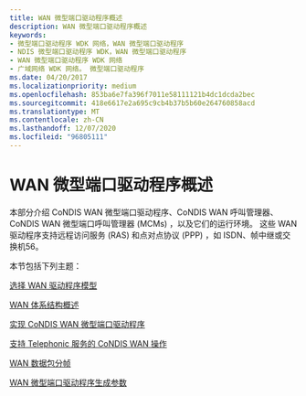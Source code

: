 ```yaml
---
title: WAN 微型端口驱动程序概述
description: WAN 微型端口驱动程序概述
keywords:
- 微型端口驱动程序 WDK 网络，WAN 微型端口驱动程序
- NDIS 微型端口驱动程序 WDK，WAN 微型端口驱动程序
- WAN 微型端口驱动程序 WDK 网络
- 广域网络 WDK 网络。 微型端口驱动程序
ms.date: 04/20/2017
ms.localizationpriority: medium
ms.openlocfilehash: 853ba6e7fa396f7011e58111121b4dc1dcda2bec
ms.sourcegitcommit: 418e6617e2a695c9cb4b37b5b60e264760858acd
ms.translationtype: MT
ms.contentlocale: zh-CN
ms.lasthandoff: 12/07/2020
ms.locfileid: "96805111"
---
```

# <a name="overview-of-wan-miniport-drivers"></a>WAN 微型端口驱动程序概述





本部分介绍 CoNDIS WAN 微型端口驱动程序、CoNDIS WAN 呼叫管理器、CoNDIS WAN 微型端口呼叫管理器 (MCMs) ，以及它们的运行环境。 这些 WAN 驱动程序支持远程访问服务 (RAS) 和点对点协议 (PPP) ，如 ISDN、帧中继或交换机56。

本节包括下列主题：

[选择 WAN 驱动程序模型](choosing-a-wan-driver-model.md)

[WAN 体系结构概述](overview-of-the-wan-architecture.md)

[实现 CoNDIS WAN 微型端口驱动程序](implementing-condis-wan-miniport-drivers.md)

[支持 Telephonic 服务的 CoNDIS WAN 操作](condis-wan-operations-that-support-telephonic-services.md)

[WAN 数据包分帧](wan-packet-framing.md)

[WAN 微型端口驱动程序生成参数](wan-miniport-driver-build-parameters.md)

 

 





